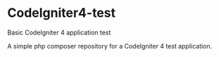 # CodeIgniter4-test
Basic CodeIgniter 4 application test

A simple php composer repository for a CodeIgniter 4 test application.
